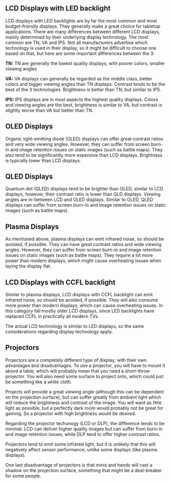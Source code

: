

## LCD Displays with LED backlight
LCD displays with LED backlights are by far the most common and most budget-friendly displays. They generally make a great choice for tabletop applications. There are many differences between different LCD displays, mainly determined by their underlying display technology. The most common are TN, VA and IPS. Not all manufacturers advertise which technology is used in their display, so it might be difficult to choose one based on that, but here are some important differences between the 3:

<b>TN:</b> TN are generally the lowest quality displays, with poorer colors, smaller viewing angles

<b>VA:</b> VA displays can generally be regarded as the middle class, better colors and bigger viewing angles than TN displays. Contrast tends to be the best of the 3 technologies. Brightness is better than TN, but similar to IPS.

<b>IPS:</b> IPS displays are in most aspects the highest quality displays. Colors and viewing angles are the best, brightness is similar to VA, but contrast is slightly worse than VA but better than TN.

## OLED Displays
Organic light-emitting diode (OLED) displays can offer great contrast ratios and very wide viewing angles. However, they can suffer from screen burn-in and image retention issues on static images (such as battle maps). They also tend to be significantly more expensive than LCD displays. Brightness is typically lower than LCD displays.

## QLED Displays
Quantum dot (QLED) displays tend to be brighter than OLED, similar to LCD displays, however, their contrast ratio is lower than OLD displays. Viewing angles are in-between LCD and OLED displays. Similar to OLED, QLED displays can suffer from screen burn-in and image retention issues on static images (such as battle maps).

## Plasma Displays
As mentioned above, plasma displays can emit infrared noise, so should be avoided, if possible. They can have great contrast ratios and wide viewing angles. However, they can suffer from screen burn-in and image retention issues on static images (such as battle maps). They require a lot more power than modern displays, which might cause overheating issues when laying the display flat.

## LCD Displays with CCFL backlight
Similar to plasma displays, LCD displays with CCFL backlight can emit infrared noise, so should be avoided, if possible. They will also consume more power than modern displays, which can cause overheating issues.
In this category fall mostly older LCD displays, since LED backlights have replaced CCFL in practically all modern TVs.

The actual LCD technology is similar to LED displays, so the same considerations regarding display technology apply.

## Projectors
Projectors are a completely different type of display, with their own advantages and disadvantages. To use a projector, you will have to mount it above a table, which will probably mean that you need a short-throw projector. You will also need some surface to project onto, which could just be something like a white cloth.

Projects will provide a great viewing angle (although this can be dependent on the projection surface), but can suffer greatly from ambient light which will reduce the brightness and contrast of the image. You will want as little light as possible, but a perfectly dark room would probably not be great for gaming. So a projector with high brightness would be desired.

Regarding the projector techonogy (LCD or DLP), the difference tends to be minimal. LCD can deliver higher quality images but can suffer from burn-in and image retention issues, while DLP tend to offer higher contrast ratios.

Projectors tend to emit some infrared light, but it is unlikely that this will negatively affect sensor performance, unlike some displays (like plasma displays).

One last disadvantage of projectors is that minis and hands will cast a shadow on the projection surface, something that might be a deal-breaker for some people.